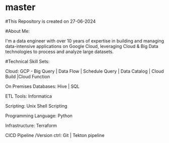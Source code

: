 # master
#This Repository is created on 27-06-2024

#About Me:

I'm a data engineer with over 10 years of expertise in building and managing data-intensive applications on Google Cloud, leveraging Cloud & Big Data technologies to process and analyze large datasets.

#Technical Skill Sets:

Cloud: 
GCP - Big Query | Data Flow | Schedule Query | Data Catalog | Cloud Build |Cloud Function

On Premises Databases: 
Hive | SQL

ETL Tools:
Informatica 

Scripting:
Unix Shell Scripting 

Programming Language:
Python

Infrastructure:
Terraform

CICD Pipeline /Version ctrl:
Git | Tekton pipeline

